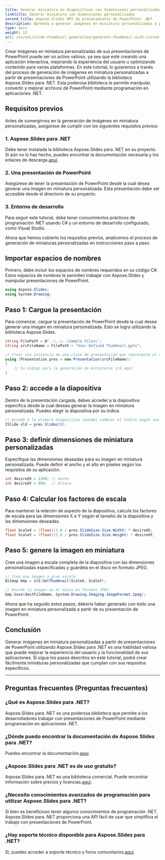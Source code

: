 ```yaml
---
title: Generar miniatura en diapositivas con dimensiones personalizadas
linktitle: Generar miniatura con dimensiones personalizadas
second_title: Aspose.Slides API de procesamiento de PowerPoint .NET
description: Aprenda a generar imágenes en miniatura personalizadas a partir de presentaciones de PowerPoint utilizando Aspose.Slides para .NET. Mejorar la experiencia y la funcionalidad del usuario.
type: docs
weight: 13
url: /es/net/slide-thumbnail-generation/generate-thumbnail-with-custom-dimensions/
---
```


Crear imágenes en miniatura personalizadas de sus presentaciones de PowerPoint puede ser un activo valioso, ya sea que esté creando una aplicación interactiva, mejorando la experiencia del usuario u optimizando contenido para varias plataformas. En este tutorial, lo guiaremos a través del proceso de generación de imágenes en miniatura personalizadas a partir de presentaciones de PowerPoint utilizando la biblioteca Aspose.Slides para .NET. Esta poderosa biblioteca le permite manipular, convertir y mejorar archivos de PowerPoint mediante programación en aplicaciones .NET.

## Requisitos previos

Antes de sumergirnos en la generación de imágenes en miniatura personalizadas, asegúrese de cumplir con los siguientes requisitos previos:

### 1. Aspose.Slides para .NET

 Debe tener instalada la biblioteca Aspose.Slides para .NET en su proyecto. Si aún no lo has hecho, puedes encontrar la documentación necesaria y los enlaces de descarga.[aquí](https://reference.aspose.com/slides/net/).

### 2. Una presentación de PowerPoint

Asegúrese de tener la presentación de PowerPoint desde la cual desea generar una imagen en miniatura personalizada. Esta presentación debe ser accesible desde el directorio de su proyecto.

### 3. Entorno de desarrollo

Para seguir este tutorial, debe tener conocimientos prácticos de programación .NET usando C# y un entorno de desarrollo configurado, como Visual Studio.

Ahora que hemos cubierto los requisitos previos, analicemos el proceso de generación de miniaturas personalizadas en instrucciones paso a paso.

## Importar espacios de nombres

Primero, debe incluir los espacios de nombres requeridos en su código C#. Estos espacios de nombres le permiten trabajar con Aspose.Slides y manipular presentaciones de PowerPoint.

```csharp
using Aspose.Slides;
using System.Drawing;
```

## Paso 1: Cargue la presentación

Para comenzar, cargue la presentación de PowerPoint desde la cual desea generar una imagen en miniatura personalizada. Esto se logra utilizando la biblioteca Aspose.Slides.

```csharp
string FilePath = @"..\..\..\Sample Files\";
string srcFileName = FilePath + "User Defined Thumbnail.pptx";

// Crear una instancia de una clase de presentación que represente el archivo de presentación
using (Presentation pres = new Presentation(srcFileName))
{
    // Su código para la generación de miniaturas irá aquí
}
```

## Paso 2: accede a la diapositiva

Dentro de la presentación cargada, debes acceder a la diapositiva específica desde la cual deseas generar la imagen en miniatura personalizada. Puedes elegir la diapositiva por su índice.

```csharp
// Accede a la primera diapositiva (puedes cambiar el índice según sea necesario)
ISlide sld = pres.Slides[0];
```

## Paso 3: definir dimensiones de miniatura personalizadas

Especifique las dimensiones deseadas para su imagen en miniatura personalizada. Puede definir el ancho y el alto en píxeles según los requisitos de su aplicación.

```csharp
int desiredX = 1200; // Ancho
int desiredY = 800;  // Altura
```

## Paso 4: Calcular los factores de escala

Para mantener la relación de aspecto de la diapositiva, calcule los factores de escala para las dimensiones X e Y según el tamaño de la diapositiva y las dimensiones deseadas.

```csharp
float ScaleX = (float)(1.0 / pres.SlideSize.Size.Width) * desiredX;
float ScaleY = (float)(1.0 / pres.SlideSize.Size.Height) * desiredY;
```

## Paso 5: genere la imagen en miniatura

Cree una imagen a escala completa de la diapositiva con las dimensiones personalizadas especificadas y guárdela en el disco en formato JPEG.

```csharp
// Crea una imagen a gran escala
Bitmap bmp = sld.GetThumbnail(ScaleX, ScaleY);

// Guarde la imagen en el disco en formato JPEG.
bmp.Save(destFileName, System.Drawing.Imaging.ImageFormat.Jpeg);
```

Ahora que ha seguido estos pasos, debería haber generado con éxito una imagen en miniatura personalizada a partir de su presentación de PowerPoint.

## Conclusión

Generar imágenes en miniatura personalizadas a partir de presentaciones de PowerPoint utilizando Aspose.Slides para .NET es una habilidad valiosa que puede mejorar la experiencia del usuario y la funcionalidad de sus aplicaciones. Si sigue los pasos descritos en este tutorial, podrá crear fácilmente miniaturas personalizadas que cumplan con sus requisitos específicos.

---

## Preguntas frecuentes (Preguntas frecuentes)

### ¿Qué es Aspose.Slides para .NET?
Aspose.Slides para .NET es una poderosa biblioteca que permite a los desarrolladores trabajar con presentaciones de PowerPoint mediante programación en aplicaciones .NET.

### ¿Dónde puedo encontrar la documentación de Aspose.Slides para .NET?
 Puedes encontrar la documentación.[aquí](https://reference.aspose.com/slides/net/).

### ¿Aspose.Slides para .NET es de uso gratuito?
 Aspose.Slides para .NET es una biblioteca comercial. Puede encontrar información sobre precios y licencias.[aquí](https://purchase.aspose.com/buy).

### ¿Necesito conocimientos avanzados de programación para utilizar Aspose.Slides para .NET?
Si bien es beneficioso tener algunos conocimientos de programación .NET, Aspose.Slides para .NET proporciona una API fácil de usar que simplifica el trabajo con presentaciones de PowerPoint.

### ¿Hay soporte técnico disponible para Aspose.Slides para .NET?
 Sí, puedes acceder a soporte técnico y foros comunitarios.[aquí](https://forum.aspose.com/).